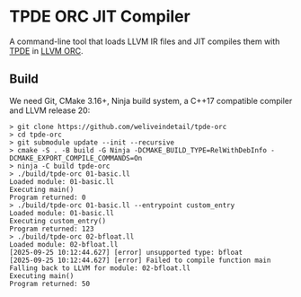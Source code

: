 # TPDE ORC JIT Compiler

A command-line tool that loads LLVM IR files and JIT compiles them with [TPDE](https://github.com/tpde2/tpde) in [LLVM ORC](https://llvm.org/docs/ORCv2.html).

## Build

We need Git, CMake 3.16+, Ninja build system, a C++17 compatible compiler and LLVM release 20:

```
> git clone https://github.com/weliveindetail/tpde-orc
> cd tpde-orc
> git submodule update --init --recursive
> cmake -S . -B build -G Ninja -DCMAKE_BUILD_TYPE=RelWithDebInfo -DCMAKE_EXPORT_COMPILE_COMMANDS=On
> ninja -C build tpde-orc
> ./build/tpde-orc 01-basic.ll
Loaded module: 01-basic.ll
Executing main()
Program returned: 0
> ./build/tpde-orc 01-basic.ll --entrypoint custom_entry
Loaded module: 01-basic.ll
Executing custom_entry()
Program returned: 123
> ./build/tpde-orc 02-bfloat.ll
Loaded module: 02-bfloat.ll
[2025-09-25 10:12:44.627] [error] unsupported type: bfloat
[2025-09-25 10:12:44.627] [error] Failed to compile function main
Falling back to LLVM for module: 02-bfloat.ll
Executing main()
Program returned: 50
```
